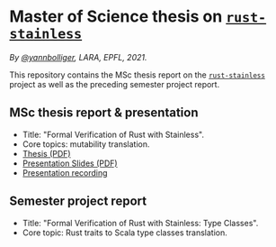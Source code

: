# Master of Science thesis on [`rust-stainless`](https://github.com/epfl-lara/rust-stainless)

_By [@yannbolliger](https://github.com/yannbolliger), LARA, EPFL, 2021._

This repository contains the MSc thesis report on the
[`rust-stainless`](https://github.com/epfl-lara/rust-stainless) project as well
as the preceding semester project report.

## MSc thesis report & presentation

- Title: "Formal Verification of Rust with Stainless".
- Core topics: mutability translation.
- [Thesis (PDF)](thesis-report/thesis-report.pdf)
- [Presentation Slides (PDF)](thesis-presentation/presentation.pdf)
- [Presentation recording](https://youtu.be/rXZgaMIX3-4)

## Semester project report

- Title: "Formal Verification of Rust with Stainless: Type Classes".
- Core topic: Rust traits to Scala type classes translation.
